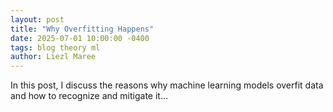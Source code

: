 ```yaml
---
layout: post
title: "Why Overfitting Happens"
date: 2025-07-01 10:00:00 -0400
tags: blog theory ml
author: Liezl Maree
---
```


In this post, I discuss the reasons why machine learning models overfit data and how to recognize and mitigate it...
